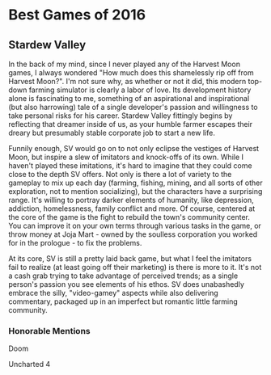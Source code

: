 # Best Games of 2016

## Stardew Valley

In the back of my mind, since I never played any of the Harvest Moon games, I always wondered "How much does this shamelessly rip off from Harvest Moon?". I'm not sure why, as whether or not it did, this modern top-down farming simulator is clearly a labor of love. Its development history alone is fascinating to me, something of an aspirational and inspirational (but also harrowing) tale of a single developer's passion and willingness to take personal risks for his career. Stardew Valley fittingly begins by reflecting that dreamer inside of us, as your humble farmer escapes their dreary but presumably stable corporate job to start a new life.

Funnily enough, SV would go on to not only eclipse the vestiges of Harvest Moon, but inspire a slew of imitators and knock-offs of its own. While I haven't played these imitations, it's hard to imagine that they could come close to the depth SV offers. Not only is there a lot of variety to the gameplay to mix up each day (farming, fishing, mining, and all sorts of other exploration, not to mention socializing), but the characters have a surprising range. It's willing to portray darker elements of humanity, like depression, addiction, homelessness, family conflict and more. Of course, centered at the core of the game is the fight to rebuild the town's community center. You can improve it on your own terms through various tasks in the game, or throw money at Joja Mart - owned by the soulless corporation you worked for in the prologue - to fix the problems.

At its core, SV is still a pretty laid back game, but what I feel the imitators fail to realize (at least going off their marketing) is there is more to it. It's not a cash grab trying to take advantage of perceived trends; as a single person's passion you see elements of his ethos. SV does unabashedly embrace the silly, "video-gamey" aspects while also delivering commentary, packaged up in an imperfect but romantic little farming community.

### Honorable Mentions

Doom

Uncharted 4